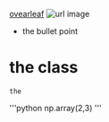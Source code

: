 [ovearleaf](https://www.overleaf.com/project/6470876bc5349f02aeb73749)
![url image]()
- the bullet point


# the class
`the`

'''python
np.array(2,3)
'''



